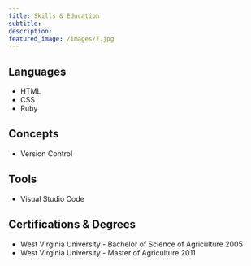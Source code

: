 ```yaml
---
title: Skills & Education
subtitle: 
description:
featured_image: /images/7.jpg
---
```


## Languages
* HTML
* CSS
* Ruby

## Concepts 
* Version Control

## Tools
* Visual Studio Code

## Certifications & Degrees

* West Virginia University - Bachelor of Science of Agriculture 2005
* West Virginia University - Master of Agriculture 2011